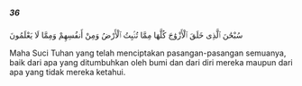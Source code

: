 ##### 36

<span class="ayah">سُبْحَٰنَ ٱلَّذِى خَلَقَ ٱلْأَزْوَٰجَ كُلَّهَا مِمَّا تُنۢبِتُ ٱلْأَرْضُ وَمِنْ أَنفُسِهِمْ وَمِمَّا لَا يَعْلَمُونَ</span>

<span class="ayah_translation">Maha Suci Tuhan yang telah menciptakan pasangan-pasangan semuanya, baik dari apa yang ditumbuhkan oleh bumi dan dari diri mereka maupun dari apa yang tidak mereka ketahui.</span>
